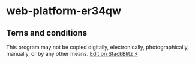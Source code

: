 # web-platform-er34qw

## Terns and conditions

This program may not be copied digitally, electronically, photographically, manually, or by any other means.
[Edit on StackBlitz ⚡️](https://stackblitz.com/edit/web-platform-er34qw)
